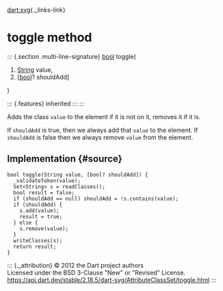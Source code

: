 [dart:svg](../../dart-svg/dart-svg-library){._links-link}

toggle method
=============

::: {.section .multi-line-signature}
[bool](../../dart-core/bool-class) toggle(

1.  [String](../../dart-core/string-class) value,
2.  \[[bool](../../dart-core/bool-class)? shouldAdd\]

)

::: {.features}
inherited
:::
:::

Adds the class `value` to the element if it is not on it, removes it if
it is.

If `shouldAdd` is true, then we always add that `value` to the element.
If `shouldAdd` is false then we always remove `value` from the element.

Implementation {#source}
--------------

``` {.language-dart data-language="dart"}
bool toggle(String value, [bool? shouldAdd]) {
  _validateToken(value);
  Set<String> s = readClasses();
  bool result = false;
  if (shouldAdd == null) shouldAdd = !s.contains(value);
  if (shouldAdd) {
    s.add(value);
    result = true;
  } else {
    s.remove(value);
  }
  writeClasses(s);
  return result;
}
```

::: {._attribution}
© 2012 the Dart project authors\
Licensed under the BSD 3-Clause \"New\" or \"Revised\" License.\
<https://api.dart.dev/stable/2.18.5/dart-svg/AttributeClassSet/toggle.html>
:::
